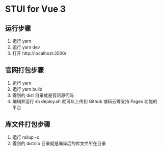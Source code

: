 # STUI for Vue 3

## 运行步骤
1. 运行 yarn
2. 运行 yarn dev
3. 打开 http://localhost:3000/

## 官网打包步骤
1. 运行 yarn
2. 运行 yarn build
3. 得到的 dist 目录就是官网源代码
4. 编辑并运行 sh deploy.sh 就可以上传到 Github 或码云等支持 Pages 功能的平台

## 库文件打包步骤
1. 运行 rollup -c
2. 得到的 dist/lib 目录就是编译后的库文件所在目录
